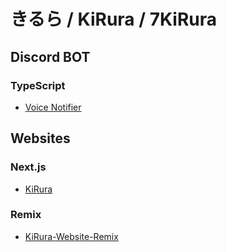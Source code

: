 # きるら / KiRura / 7KiRura
## Discord BOT
### TypeScript
- [Voice Notifier](https://github.com/KiRura/voice-notifier)
## Websites
### Next.js
- [KiRura](https://github.com/KiRura/website-nextjs)
### Remix
- [KiRura-Website-Remix](https://github.com/KiRura/website-remix)
